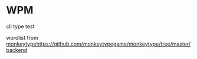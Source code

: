 # WPM

cli type test

wordlist from [monkeytype](https://github.com/monkeytypegame/monkeytype/tree/master/backend)https://github.com/monkeytypegame/monkeytype/tree/master/backend
